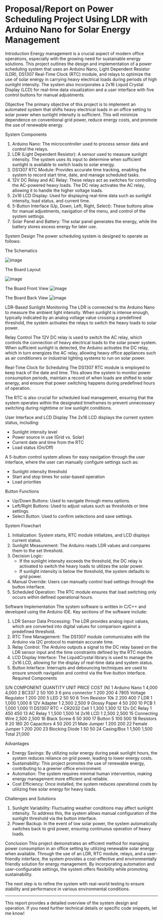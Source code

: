 # Proposal/Report on Power Scheduling Project Using LDR with Arduino Nano for Solar Energy Management

Introduction
Energy management is a crucial aspect of modern office operations, especially with the growing need for sustainable energy solutions. This project outlines the design and implementation of a power scheduling system that uses an Arduino Nano, Light Dependent Resistor (LDR), DS1307 Real-Time Clock (RTC) module, and relays to optimize the use of solar energy in carrying heavy electrical loads during periods of high sunlight intensity. The system also incorporates a 2x16 Liquid Crystal Display (LCD) for real-time data visualization and a user interface with five control buttons for manual adjustments.

Objective
The primary objective of this project is to implement an automated system that shifts heavy electrical loads in an office setting to solar power when sunlight intensity is sufficient. This will minimize dependence on conventional grid power, reduce energy costs, and promote the use of renewable energy.

System Components
1. Arduino Nano: The microcontroller used to process sensor data and control the relays.
2. LDR (Light Dependent Resistor): A sensor used to measure sunlight intensity. The system uses its input to determine when sufficient sunlight is available to switch loads to solar energy.
3. DS1307 RTC Module: Provides accurate time tracking, enabling the system to record start time, date, and manage scheduled tasks.
4. 12V DC Relay and AC Relay: These relays act as switches for controlling the AC-powered heavy loads. The DC relay activates the AC relay, allowing it to handle the higher voltage loads.
5. 2x16 LCD Display: Used for displaying real-time data such as sunlight intensity, load status, and current time.
6. 5-Button Interface (Up, Down, Left, Right, Select): These buttons allow for manual adjustments, navigation of the menu, and control of the system settings.
7. Solar Panel and Battery: The solar panel generates the energy, while the battery stores excess energy for later use.

System Design
The power scheduling system is designed to operate as follows:

 
The Schematics



![image](https://github.com/user-attachments/assets/1d842541-6ea9-4357-b44b-d86c63a82211)


 
The Board Layout

![image](https://github.com/user-attachments/assets/6cc0aa45-0c8d-49d8-a8e3-198a56111089)



 
The Board Front View
![image](https://github.com/user-attachments/assets/a6c614a8-dce9-45b9-9123-98718b4d3eb6)

 
The Board Back View
![image](https://github.com/user-attachments/assets/87c58828-516a-4a8f-bdd1-b754db0078fc)


LDR-Based Sunlight Monitoring
The LDR is connected to the Arduino Nano to measure the ambient light intensity. When sunlight is intense enough, typically indicated by an analog voltage value crossing a predefined threshold, the system activates the relays to switch the heavy loads to solar power.

Relay Control
The 12V DC relay is used to switch the AC relay, which controls the connection of heavy electrical loads to the solar power system. When sufficient sunlight is detected, the Arduino activates the DC relay, which in turn energizes the AC relay, allowing heavy office appliances such as air conditioners or industrial lighting systems to run on solar power.

Real-Time Clock for Scheduling
The DS1307 RTC module is employed to keep track of the date and time. This allows the system to monitor power consumption periods, maintain a record of when loads are shifted to solar energy, and ensure that power switching happens during predefined hours of operation. 

The RTC is also crucial for scheduled load management, ensuring that the system operates within the designated timeframes to prevent unnecessary switching during nighttime or low sunlight conditions.

User Interface and LCD Display
The 2x16 LCD displays the current system status, including:
- Sunlight intensity level
- Power source in use (Grid vs. Solar)
- Current date and time from the RTC
- Load status (On/Off)

A 5-button control system allows for easy navigation through the user interface, where the user can manually configure settings such as:
- Sunlight intensity threshold
- Start and stop times for solar-based operation
- Load priorities

Button Functions
- Up/Down Buttons: Used to navigate through menu options.
- Left/Right Buttons: Used to adjust values such as thresholds or time settings.
- Select Button: Used to confirm selections and save settings.

 System Flowchart
1. Initialization: System starts, RTC module initializes, and LCD displays current status.
2. Sunlight Measurement: The Arduino reads LDR values and compares them to the set threshold.
3. Decision Logic:
   - If the sunlight intensity exceeds the threshold, the DC relay is activated to switch the heavy loads to utilizes the solar power.
   - If sunlight intensity is below the threshold, the system defaults to grid power.
4. Manual Override: Users can manually control load settings through the button interface.
5. Scheduled Operation: The RTC module ensures that load switching only occurs within defined operational hours.

Software Implementation
The system software is written in C/C++ and developed using the Arduino IDE. Key sections of the software include:
1. LDR Sensor Data Processing: The LDR provides analog input values, which are converted into digital values for comparison against a predefined threshold.
2. RTC Time Management: The DS1307 module communicates with the Arduino via I2C protocol to maintain accurate time.
3. Relay Control: The Arduino outputs a signal to the DC relay based on the LDR sensor input and the time constraints defined by the RTC module.
4. LCD Display Interface: The LiquidCrystal library is used to manage the 2x16 LCD, allowing for the display of real-time data and system status.
5. Button Interface: Interrupts and debouncing techniques are used to ensure smooth navigation and control via the five-button interface.
Required Components

S/N	COMPONENT	QUANTITY	UNIT PRICE	COST (N)
1	Arduino Nano	1	4,000	4,000
2	BC337	2	50	100
3	6 pins connector	1	200	200
4	7805 Voltage Regulator	1	200	200
5	LED	2	50	50
6	Trim Resistor 10k	2	200	400
7	LDR	1	1,000	1,000
8	12V Adapter	1	2,500	2,500
9	Glossy Paper	4	50	200
10	PCB	1	1,000	1,000
11	DS1307 RTC + CR2032 Cell	1	1,300	1,300
12	12v DC Relay	1	450	450
13	AC  Relay	1	1,500	1,500
14	2x16 LCD	1	2,500	2,500
15	Connecting Wire		2,500	2,500
16	Black Screw	6	50	300
17	Button	5	100	500
18	Resistors	9	20	180
20	Capacitors	4	50	200
21	Male Jumper	1	200	200
22	Female Jumper	1	200	200
23	Blocking Diode	1	50	50
24	Casing/Box	1	1,500	1,500
	Total			21,000


Advantages
- Energy Savings: By utilizing solar energy during peak sunlight hours, the system reduces reliance on grid power, leading to lower energy costs.
- Sustainability: This project promotes the use of renewable energy, contributing to a greener office environment.
- Automation: The system requires minimal human intervention, making energy management more efficient and reliable.
- Cost Efficiency: Once installed, the system reduces operational costs by utilizing free solar energy for heavy loads.

Challenges and Solutions
1. Sunlight Variability: Fluctuating weather conditions may affect sunlight intensity. To address this, the system allows manual configuration of the sunlight threshold via the button interface.
2. Power Backup: In the event of low solar power, the system automatically switches back to grid power, ensuring continuous operation of heavy loads.

Conclusion
This project demonstrates an efficient method for managing power consumption in an office setting by utilizing renewable solar energy when available. Through the use of an LDR, RTC module, relays, and a user-friendly interface, the system provides a cost-effective and environmentally friendly solution for energy management. By incorporating automation and user-configurable settings, the system offers flexibility while promoting sustainability.

The next step is to refine the system with real-world testing to ensure stability and performance in various environmental conditions.

---

This report provides a detailed overview of the system design and operation. If you need further technical details or specific code snippets, let me know!
